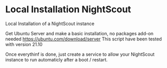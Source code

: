 # Local Installation NightScout
 Local Installation of a NightScout instance

Get Ubuntu Server and make a basic installation, no packages add-on needed
https://ubuntu.com/download/server
This script have been tested with version 21.10

Once everythinf is done, just create a service to allow your NightScout instance to run automaticly after a boot / restart.
